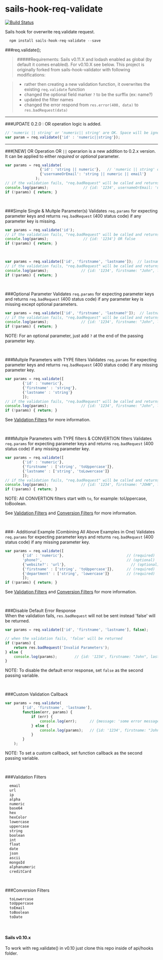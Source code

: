 # sails-hook-req-validate

[![Build Status](https://travis-ci.org/JohnKimDev/sails-hook-req-validate.svg?branch=master)](https://travis-ci.org/JohnKimDev/sails-hook-req-validate) 

Sails hook for overwrite req.validate request.

```javascript
  npm install sails-hook-req-validate --save 
```

###req.validate();

> #####Requirements:
Sails v0.11.X and lodash enabled as global (by default it comes enabled). For v0.10.X see below.
This project is originally forked from sails-hook-validator with following modifications:

> * rather then creating a new validation function, it overwrites the existing `req.validate` function
> * changed the optional field marker `?` to be the surffix (ex: name?)
> * updated the filter names
> * changed the error respond from `res.error(400, data)` to `res.badRequest(data)`

---
###UPDATE
0.2.0 : OR operation logic is added. 

```javascript
// 'numeric || string' or 'numeric|| string' are OK. Space will be ignored
var param = req.validate({'id' : 'numeric||string'});     
```

---

###[NEW] OR Operation
OR `||` operarion is a new addition to 0.2.x version. It can be applied to either *required* or *optional* parameter.
```javascript
var params = req.validate(
                {'id': 'string || numeric'},   // 'numeric || string' or 'numeric|| string' are OK. Space will be ignored
                {'usernameOrEmail': 'string || numeric || email'}
              );
// if the validation fails, "req.badRequest" will be called and returns 'false'.  
console.log(params);                // {id: '1234', usernameOrEmail: 'user001'} OR false
if (!params) { return; }
```

<br>

###Simple Single & Multple Parameter(s)
Validates `req.params` for expecting parameter keys and returns `req.badRequest` (400 status code) if any parameter key is missing.

```javascript
var params = req.validate('id');
// if the validation fails, "req.badRequest" will be called and returns 'false'.  
console.log(params);                // {id: '1234'} OR false
if (!params) { return; }
```
<br>

```javascript
var params = req.validate(['id', 'firstname', 'lastname']);  // lastname is an OPTIONAL field 
// if the validation fails, "req.badRequest" will be called and returns 'false'.
console.log(params);               // {id: '1234', firstname: "John", lastname: "Doe"} OR false
if (!params) { return; }
```

<br>

###Optional Parameter
Validates `req.params` for expecting parameter keys and returns `req.badRequest` (400 status code) if any parameter key is missing except optional parameters.

```javascript
var params = req.validate(['id', 'firstname', 'lastname?']);  // lastname is an OPTIONAL field 
// if the validation fails, "req.badRequest" will be called and returns 'false'.
console.log(params);               // {id: '1234', firstname: "John", lastname: "Doe"} OR false
if (!params) { return; }
```

NOTE: For an optional parameter, just add `?` at the end of the passing parameter key.

<br>

###Multple Parameters with TYPE filters
Validates `req.params` for expecting parameter keys and returns `req.badRequest` (400 status code) if any missing parameter key.

```javascript
var params = req.validate([
		{'id' : 'numeric'},
		{'firstname' : 'string'}, 
		{'lastname' : 'string'}
		]);   
// if the validation fails, "req.badRequest" will be called and returns 'false'.
console.log(params);               // {id: '1234', firstname: "John", lastname: "Doe"} OR false
if (!params) { return; }
```
See [Validation Filters](#validation_filters) for more information.

<br>

###Multple Parameters with TYPE filters & CONVERTION filters
Validates `req.params` for expecting parameter keys and returns `req.badRequest` (400 status code) if any missing parameter key.

```javascript
var params = req.validate([
		{'id' : 'numeric'},
		{'firstname' : ['string', 'toUppercase']}, 
		{'lastname' : ['string', 'toLowercase']}
		]);   
// if the validation fails, "req.badRequest" will be called and returns 'false'.
console.log(params);               // {id: '1234', firstname: "JOHN", lastname: "doe"} OR false
if (!params) { return; }
```
NOTE: All CONVERTION filters start with `to`, for example: toUppercase, toBoolean.

See [Validation Filters](#validation_filters) and [Conversion Filters](#conversion_filters) for more information.

<br>

###- Additional Example (Combining All Above Examples in One) 
Validates `req.params` for expecting parameter keys and returns `req.badRequest` (400 status code) if any missing parameter key.

```javascript
var params = req.validate([
		{'id' : 'numeric'},                             // (required) 'id' param as NUMERIC type
		'phone?',                                       // (optional) 'phone' as ANY type
		{'website?': 'url'},                              // (optional) 'website' as URL type
		{'firstname' : ['string', 'toUppercase']},      // (required) 'firstname' as STRING type and convert to UPPERCASE
		{'department' : ['string', 'lowercase']}        // (required) 'department' as STRING type and must be LOWERCASE input
		]);   
if (!params) { return; }
```
See [Validation Filters](#validation_filters) and [Conversion Filters](#conversion_filters) for more information.

<br>

###Disable Default Error Response  
When the validation fails, `res.badRequest` will not be sent instead 'false' will be returned.

```javascript
var params = req.validate(['id', 'firstname', 'lastname'], false);  

// when the validation fails, 'false' will be returned
if (!params) {
	return res.badRequest('Invalid Parameters');
} else {
	console.log(params);		// {id: '1234', firstname: "John", lastname: "Doe"}
}
```
NOTE: To disable the default error response, set `false` as the second passing variable.

<br>

###Custom Validation Callback 

```javascript
var params = req.validate(
		['id', 'firstname', 'lastname'],
		function(err, params) {
			if (err) {
				console.log(err);      // {message: 'some error message', invalid: ['id', 'firstname']} 
			} else {
				console.log(params);   // {id: '1234', firstname: "John", lastname: "doe"}
			}
		}
	);  
```
NOTE: To set a custom callback, set function callback as the second passing variable.

<br>

###<a name="validation_filters"></a>Validation Filters

```javascript  
  email
  url
  ip
  alpha
  numeric
  base64
  hex
  hexColor
  lowercase
  uppercase
  string
  boolean
  int
  float
  date
  json
  ascii
  mongoId
  alphanumeric
  creditCard
```

<br>

###<a name="conversion_filters"></a>Conversion Filters

```javascript  
  toLowercase
  toUppercase
  toEmail
  toBoolean
  toDate
```

<br>

#### Sails v0.10.x
To work with reg.validate() in v0.10 just clone this repo inside of api/hooks folder.
